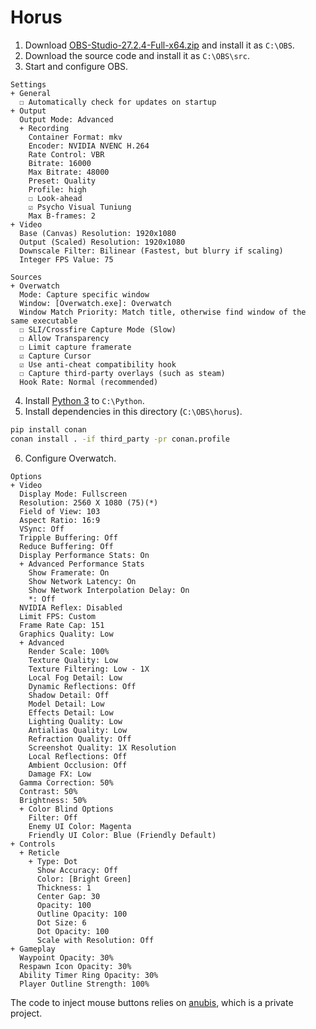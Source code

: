 # Horus
1. Download [OBS-Studio-27.2.4-Full-x64.zip][obs] and install it as `C:\OBS`.
2. Download the source code and install it as `C:\OBS\src`.
3. Start and configure OBS.

```
Settings
+ General
  ☐ Automatically check for updates on startup
+ Output
  Output Mode: Advanced
  + Recording
    Container Format: mkv
    Encoder: NVIDIA NVENC H.264
    Rate Control: VBR
    Bitrate: 16000
    Max Bitrate: 48000
    Preset: Quality
    Profile: high
    ☐ Look-ahead
    ☑ Psycho Visual Tuniung
    Max B-frames: 2
+ Video
  Base (Canvas) Resolution: 1920x1080
  Output (Scaled) Resolution: 1920x1080
  Downscale Filter: Bilinear (Fastest, but blurry if scaling)
  Integer FPS Value: 75

Sources
+ Overwatch
  Mode: Capture specific window
  Window: [Overwatch.exe]: Overwatch
  Window Match Priority: Match title, otherwise find window of the same executable
  ☐ SLI/Crossfire Capture Mode (Slow)
  ☐ Allow Transparency
  ☐ Limit capture framerate
  ☑ Capture Cursor
  ☑ Use anti-cheat compatibility hook
  ☐ Capture third-party overlays (such as steam)
  Hook Rate: Normal (recommended)
```

4. Install [Python 3][py3] to `C:\Python`.
5. Install dependencies in this directory (`C:\OBS\horus`).

```cmd
pip install conan
conan install . -if third_party -pr conan.profile
```

6. Configure Overwatch.

```
Options
+ Video
  Display Mode: Fullscreen
  Resolution: 2560 X 1080 (75)(*)
  Field of View: 103
  Aspect Ratio: 16:9
  VSync: Off
  Tripple Buffering: Off
  Reduce Buffering: Off
  Display Performance Stats: On
  + Advanced Performance Stats
    Show Framerate: On
    Show Network Latency: On
    Show Network Interpolation Delay: On
    *: Off
  NVIDIA Reflex: Disabled
  Limit FPS: Custom
  Frame Rate Cap: 151
  Graphics Quality: Low
  + Advanced
    Render Scale: 100%
    Texture Quality: Low
    Texture Filtering: Low - 1X
    Local Fog Detail: Low
    Dynamic Reflections: Off
    Shadow Detail: Off
    Model Detail: Low
    Effects Detail: Low
    Lighting Quality: Low
    Antialias Quality: Low
    Refraction Quality: Off
    Screenshot Quality: 1X Resolution
    Local Reflections: Off
    Ambient Occlusion: Off
    Damage FX: Low
  Gamma Correction: 50%
  Contrast: 50%
  Brightness: 50%
  + Color Blind Options
    Filter: Off
    Enemy UI Color: Magenta
    Friendly UI Color: Blue (Friendly Default)
+ Controls
  + Reticle
    + Type: Dot
      Show Accuracy: Off
      Color: [Bright Green]
      Thickness: 1
      Center Gap: 30
      Opacity: 100
      Outline Opacity: 100
      Dot Size: 6
      Dot Opacity: 100
      Scale with Resolution: Off
+ Gameplay
  Waypoint Opacity: 30%
  Respawn Icon Opacity: 30%
  Ability Timer Ring Opacity: 30%
  Player Outline Strength: 100%
```

The code to inject mouse buttons relies on [anubis](https://github.com/qis/anubis), which is a private project.

[obs]: https://github.com/obsproject/obs-studio/releases/tag/27.2.4
[py3]: https://www.python.org/downloads/windows/
